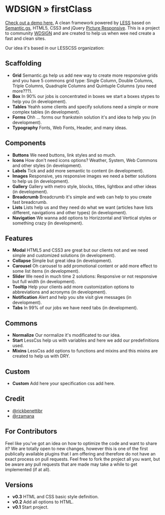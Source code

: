 WDSIGN » firstClass
=====================================
[Check out a demo here.](http://firstClass.wdsign.com.br)
A clean framework powered by [LESS][1] based on [Semantic.gs][2], HTML5, CSS3 and jQuery [Picture Responsive][3].
This is a project to community [WDSIGN](https://plus.google.com/u/0/communities/104431911254900556469) and are created to help us when wee ned create a fast and clean sites.


Our idea it's based in our LESSCSS organization:

Scaffolding
-----------
* **Grid**
    Semantic.gs help us add new way to create more responsive grids and you have 5 commons grid type: Single Column, Double Columns, Triple Columns, Quadruple Columns and Quintuple Columns (you need more???).
* **Box**
    In 90% our jobs is concentrated in boxes we start a boxes stypes to help you (in development).
* **Tables**
    Yeahh some clients and specify solutions need a simple or more complex tables (in development).
* **Forms**
    Ohh ... forms our frankstein solution it's and idea to help you (in development).
* **Typography**
    Fonts, Web Fonts, Header, and many ideas.


Components
----------
* **Buttons**
    We need buttons, link styles and so much.
* **Icons**
    How don't need icons options? Weather, System, Web Commons and other styles (in development).
* **Labels**
    Tick and add more semantic to content (in development).
* **Images**
    Responsive, yes responsive images we need a better solutions to help us (in development).
* **Gallery**
    Gallery with metro style, blocks, titles, lightbox and other ideas (in development).
* **Breadcrumb**
    Breadcrumb it's simple and web can help to you create fast breadcrumb.
* **Lists**
    Lists help us and they need do what we want (articles have lists different, navigations and other types) (in development).
* **Navigation**
    We wanna add options to Horizzontal and Vertical styles or something crazy (in development).

Features
--------
* **Modal**
    HTML5 and CSS3 are great but our clients not and we need simple and customized solutions (in development).
* **Collapse**
    Simple but great idea (in development).
* **Carousel**
    Oh carousel to add promotional content or add more effect to some list items (in development).
* **Slider**
    We need in much time 2 solutions: Responsive or not responsive but full width (in development).
* **Tooltip**
    Help your clients add more customization options to abbreviations and acronyms (in development).
* **Notification**
    Alert and help you site visit give messages (in development).
* **Tabs**
    In 99% of our jobs we have need tabs (in development).
    
Commons
-------
* **Normalize**
    Our normalize it's modificated to our idea.
* **Start**
    LessCss help us with variables and here we add our predefinitions used.
* **Mixins**
    LessCss add options to functions and mixins and this mixins are created to help us with DRY.
    
Custom
------
* **Custom**
    Add here your specification css add here.


Credit
-------

- [@rickbenettibr][4]
- [@rzamana][5]

For Contributors
----------------

Feel like you've got an idea on how to optimize the code and want to share it? We are totally open to new changes, however this is one of the first publically available plugins that I am offering and therefore do not have an exact process on pull requests. Feel free to fork the project all you want, but be aware any pull requests that are made may take a while to get implemented (if at all).


Versions
--------

- **v0.3** HTML and CSS basic style definition.
- **v0.2** Add all options to HTML.
- **v0.1** Start project.


[1]: http://lesscss.org/
[2]: https://github.com/twigkit/semantic.gs/
[3]: http://jquerypicture.com/
[4]: http://twitter.com/rickbenettibr
[5]: http://twitter.com/rzamana
